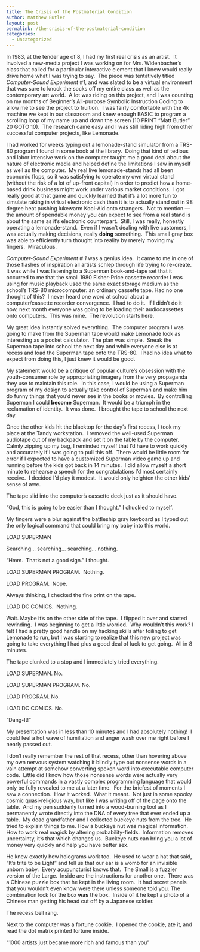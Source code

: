 ```yaml
---
title: The Crisis of the Postmaterial Condition
author: Matthew Butler
layout: post
permalink: /the-crisis-of-the-postmaterial-condition
categories:
  - Uncategorized
---
```

In 1983, at the tender age of 8, I had my first real crisis as an artist.  It involved a new-media project I was working on for Mrs. Widenbacher’s class that called for a particular interactive element that I knew would really drive home what I was trying to say.  The piece was tentatively titled *Computer-Sound Experiment #1*, and was slated to be a virtual environment that was sure to knock the socks off my entire class as well as the contemporary art world.  A lot was riding on this project, and I was counting on my months of Beginner’s All-purpose Symbolic Instruction Coding to allow me to see the project to fruition.  I was fairly comfortable with the 4k machine we kept in our classroom and knew enough BASIC to program a scrolling loop of my name up and down the screen (10 PRINT “Matt Butler”  20 GOTO 10).  The research came easy and I was still riding high from other successful computer projects, like Lemonade.

I had worked for weeks typing out a lemonade-stand simulator from a TRS-80 program I found in some book at the library.  Doing that kind of tedious and labor intensive work on the computer taught me a good deal about the nature of electronic media and helped define the limitations I saw in myself as well as the computer.  My real live lemonade-stands had all been economic flops, so it was satisfying to operate my own virtual stand (without the risk of a lot of up-front capital) in order to predict how a home-based drink business might work under various market conditions.  I got really good at that game and quickly learned that it’s a lot more fun to simulate raking in virtual electronic cash than it is to actually stand out in 98 degree heat pushing lukewarm Kool-Aid onto strangers.  Not to mention &#8212; the amount of spendable money you can expect to see from a real stand is about the same as it’s electronic counterpart.  Still, I was really, honestly operating a lemonade-stand.  Even if I wasn’t dealing with live customers, I was actually making decisions, really **doing** something.  This small gray box was able to efficiently turn thought into reality by merely moving my fingers.  Miraculous.

*Computer-Sound Experiment # 1* was a genius idea.  It came to me in one of those flashes of inspiration all artists schlep through life trying to re-create.  It was while I was listening to a Superman book-and-tape set that it occurred to me that the small 1980 Fisher-Price cassette recorder I was using for music playback used the same exact storage medium as the school’s TRS-80 microcomputer: an ordinary cassette tape. Had no one thought of this?  I never heard one word at school about a computer/cassette recorder convergence.  I had to do it.  If I didn’t do it now, next month everyone was going to be loading their audiocassettes onto computers.  This was mine.  The revolution starts here.

My great idea instantly solved everything.  The computer program I was going to make from the Superman tape would make Lemonade look as interesting as a pocket calculator.  The plan was simple.  Sneak the Superman tape into school the next day and while everyone else is at recess and load the Superman tape onto the TRS-80.  I had no idea what to expect from doing this, I just knew it would be good.

My statement would be a critique of popular culture’s obsession with the youth-consumer role by appropriating imagery from the very propaganda they use to maintain this role.  In this case, I would be using a Superman program of my design to actually take control of Superman and make him do funny things that you’d never see in the books or movies.  By controlling Superman I could **become** Superman.  It would be a triumph in the reclamation of identity.  It was done.  I brought the tape to school the next day.

Once the other kids hit the blacktop for the day’s first recess, I took my place at the Tandy workstation.  I removed the well-used Superman audiotape out of my backpack and set it on the table by the computer.  Calmly zipping up my bag, I reminded myself that I’d have to work quickly and accurately if I was going to pull this off.  There would be little room for error if I expected to have a customized Superman video game up and running before the kids got back in 14 minutes.  I did allow myself a short minute to rehearse a speech for the congratulations I’d most certainly receive.  I decided I’d play it modest.  It would only heighten the other kids’ sense of awe.

The tape slid into the computer’s cassette deck just as it should have.

“God, this is going to be easier than I thought.” I chuckled to myself.

My fingers were a blur against the battleship gray keyboard as I typed out the only logical command that could bring my baby into this world.

LOAD SUPERMAN

Searching… searching… searching… nothing.

“Hmm.  That’s not a good sign.” I thought.

LOAD SUPERMAN PROGRAM.  Nothing.

LOAD PROGRAM.  Nope.

Always thinking, I checked the fine print on the tape.

LOAD DC COMICS.  Nothing.

Wait. Maybe it’s on the other side of the tape.  I flipped it over and started rewinding.  I was beginning to get a little worried.  Why wouldn’t this work? I felt I had a pretty good handle on my hacking skills after toiling to get Lemonade to run, but I was starting to realize that this new project was going to take everything I had plus a good deal of luck to get going.  All in 8 minutes.

The tape clunked to a stop and I immediately tried everything.

LOAD SUPERMAN. No.

LOAD SUPERMAN PROGRAM. No.

LOAD PROGRAM. No.

LOAD DC COMICS. No.

“Dang-It!”

My presentation was in less than 10 minutes and I had absolutely nothing!  I could feel a hot wave of humiliation and anger wash over me right before I nearly passed out.

I don’t really remember the rest of that recess, other than hovering above my own nervous system watching it blindly type out nonsense words in a vain attempt at somehow converting spoken word into executable computer code.  Little did I know how those nonsense words were actually very powerful commands in a vastly complex programming language that would only be fully revealed to me at a later time.  For the briefest of moments I saw a connection.  How it worked.  What it meant.  Not just in some spooky cosmic quasi-religious way, but like I was writing off of the page onto the table.  And my pen suddenly turned into a wood-burning tool as I permanently wrote directly into the DNA of every tree that ever ended up a table.  My dead grandfather and I collected buckeye nuts from the tree.  He tried to explain things to me. How a buckeye nut was magical information.  How to work real magick by altering probability-fields.  Information removes uncertainty, it’s that which changes us.  Buckeye nuts can bring you a lot of money very quickly and help you have better sex.

He knew exactly how holograms work too.  He used to wear a hat that said, “It’s trite to be Light” and tell us that our ear is a womb for an invisible unborn baby.  Every acupuncturist knows that.  The Small is a fuzzier version of the Large.  Inside are the instructions for another one.  There was a Chinese puzzle box that he kept in the living room.  It had secret panels that you wouldn’t even know were there unless someone told you. The combination lock for the box **was** the box.  Inside of it he kept a photo of a Chinese man getting his head cut off by a Japanese soldier.

The recess bell rang.

Next to the computer was a fortune cookie.  I opened the cookie, ate it, and read the dot matrix printed fortune inside.

“1000 artists just became more rich and famous than you”